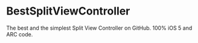 BestSplitViewController
=======================

The best and the simplest Split View Controller on GitHub. 100% iOS 5 and ARC code.